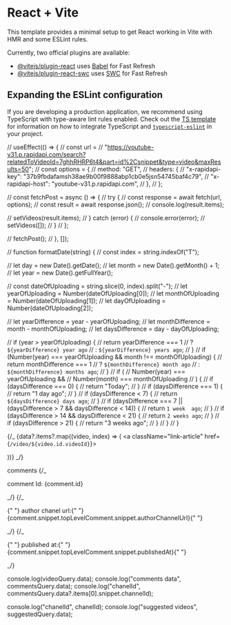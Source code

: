 # React + Vite

This template provides a minimal setup to get React working in Vite with HMR and some ESLint rules.

Currently, two official plugins are available:

- [@vitejs/plugin-react](https://github.com/vitejs/vite-plugin-react/blob/main/packages/plugin-react) uses [Babel](https://babeljs.io/) for Fast Refresh
- [@vitejs/plugin-react-swc](https://github.com/vitejs/vite-plugin-react/blob/main/packages/plugin-react-swc) uses [SWC](https://swc.rs/) for Fast Refresh

## Expanding the ESLint configuration

If you are developing a production application, we recommend using TypeScript with type-aware lint rules enabled. Check out the [TS template](https://github.com/vitejs/vite/tree/main/packages/create-vite/template-react-ts) for information on how to integrate TypeScript and [`typescript-eslint`](https://typescript-eslint.io) in your project.

// useEffect(() => {
// const url =
// "https://youtube-v31.p.rapidapi.com/search?relatedToVideoId=7ghhRHRP6t4&part=id%2Csnippet&type=video&maxResults=50";
// const options = {
// method: "GET",
// headers: {
// "x-rapidapi-key": "37b9fbdafamsh38ae9b00f9888abp1cb0e5jsn54745baf4c79",
// "x-rapidapi-host": "youtube-v31.p.rapidapi.com",
// },
// };

// const fetchPost = async () => {
// try {
// const response = await fetch(url, options);
// const result = await response.json();
// console.log(result.items);

// setVideos(result.items);
// } catch (error) {
// console.error(error);
// setVideos([]);
// }
// };

// fetchPost();
// }, []);

// function formatDate(string) {
// const index = string.indexOf("T");

// let day = new Date().getDate();
// let month = new Date().getMonth() + 1;
// let year = new Date().getFullYear();

// const dateOfUploading = string.slice(0, index).split("-");
// let yearOfUploading = Number(dateOfUploading[0]);
// let monthOfUploading = Number(dateOfUploading[1]);
// let dayOfUploading = Number(dateOfUploading[2]);

// let yearDifference = year - yearOfUploading;
// let monthDifference = month - monthOfUploading;
// let daysDifference = day - dayOfUploading;

// if (year > yearOfUploading) {
// return yearDifference === 1
// ? `${yearDifference} year ago`
// : `${yearDifference} years ago`;
// }
// if (Number(year) === yearOfUploading && month !== monthOfUploading) {
// return monthDifference === 1
// ? `${monthDifference} month ago`
// : `${monthDifference} months ago`;
// }
// if (
// Number(year) === yearOfUploading &&
// Number(month) === monthOfUploading
// ) {
// if (daysDifference === 0) {
// return "Today";
// }
// if (daysDifference === 1) {
// return "1 day ago";
// }
// if (daysDifference < 7) {
// return `${daysDifference} days ago`;
// }
// if (daysDifference === 7 || (daysDifference > 7 && daysDifference < 14)) {
// return `1 week  ago`;
// }
// if (daysDifference > 14 && daysDifference < 21) {
// return `2 weeks ago`;
// }
// if (daysDifference > 21) {
// return "3 weeks ago";
// }
// }
// }

{/\_ {data?.items?.map((video, index) => (
<a className="link-article" href={`/video/${video.id.videoId}`}>

<Article
                key={index}
                thumbnail={video.snippet.thumbnails.default.url}
                title={video.snippet.title}
                chanel={video.snippet.channelTitle}
                time={formatDate(video.snippet.publishedAt)}
              />
</a>
))} _/}

comments
{/_ <p> comment Id: {comment.id} </p> _/}
{/\_ <p>
{" "}
author chanel url:{" "}
{comment.snippet.topLevelComment.snippet.authorChannelUrl}{" "}

</p> _/}
{/_ <p>
{" "}
published at:{" "}
{comment.snippet.topLevelComment.snippet.publishedAt}{" "}
</p> _/}

console.log(videoQuery.data);
console.log("comments data", commentsQuery.data);
console.log("chanelId", commentsQuery.data?.items[0].snippet.channelId);

console.log("chanelId", chanelId);
console.log("suggested videos", suggestedQuery.data);
